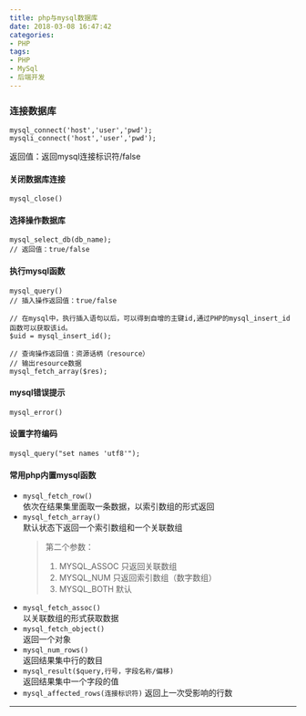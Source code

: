 ```yaml
---
title: php与mysql数据库
date: 2018-03-08 16:47:42
categories:
- PHP
tags:
- PHP
- MySql
- 后端开发
---
```

### 连接数据库
```
mysql_connect('host','user','pwd');
mysqli_connect('host','user','pwd');
```
返回值：返回mysql连接标识符/false

#### 关闭数据库连接
```
mysql_close()
```
<!--more-->
#### 选择操作数据库
```
mysql_select_db(db_name);
// 返回值：true/false

```
#### 执行mysql函数
```
mysql_query()
// 插入操作返回值：true/false

// 在mysql中，执行插入语句以后，可以得到自增的主键id,通过PHP的mysql_insert_id函数可以获取该id。
$uid = mysql_insert_id();

// 查询操作返回值：资源话柄（resource）
// 输出resource数据
mysql_fetch_array($res);
```

#### mysql错误提示
```
mysql_error()
```

#### 设置字符编码
```
mysql_query("set names 'utf8'");
```

#### 常用php内置mysql函数
- `mysql_fetch_row()`  
    依次在结果集里面取一条数据，以索引数组的形式返回
- `mysql_fetch_array()`  
    默认状态下返回一个索引数组和一个关联数组
    > 第二个参数：
    > 1. MYSQL_ASSOC 只返回关联数组
    > 2. MYSQL_NUM 只返回索引数组（数字数组）
    > 3. MYSQL_BOTH 默认
- `mysql_fetch_assoc()`  
    以关联数组的形式获取数据
- `mysql_fetch_object()`  
    返回一个对象
- `mysql_num_rows()`  
    返回结果集中行的数目
- `mysql_result($query,行号，字段名称/偏移)`  
    返回结果集中一个字段的值
- `mysql_affected_rows(连接标识符)`
    返回上一次受影响的行数


****
